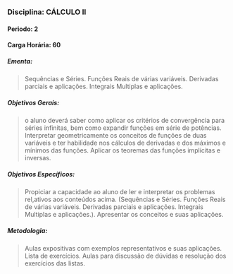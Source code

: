 ### Disciplina: CÁLCULO II
#### Periodo: 2
#### Carga Horária: 60
##### Ementa:
>Sequências e Séries. Funções Reais de várias variáveis. Derivadas parciais e aplicações. Integrais Multiplas e aplicações.
##### Objetivos Gerais:
>o aluno deverá saber como aplicar os critérios de convergência para séries infinitas, bem como expandir funções em série de potências. Interpretar geometricamente os conceitos de funções de duas variáveis e ter habilidade nos cálculos de derivadas e dos máximos e mínimos das funções. Aplicar os teoremas das funções implícitas e inversas. 
##### Objetivos Específicos:
>Propiciar a capacidade ao aluno de ler e interpretar os problemas rel,ativos aos conteúdos acima. (Sequências e Séries. Funções Reais de várias variáveis. Derivadas parciais e aplicações. Integrais Multiplas e aplicações.). Apresentar os conceitos e suas aplicações.

##### Metodologia:
>Aulas expositivas com exemplos representativos e suas aplicações. Lista de exercícios. Aulas para discussão de dúvidas e resolução dos exercícios das listas.
